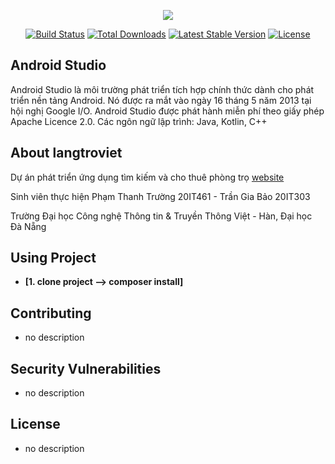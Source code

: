 <p align="center"><img src="https://developer.android.com/images/landing/android-logo.svg"></p>

<p align="center">
<a href="https://travis-ci.org/laravel/framework"><img src="https://travis-ci.org/laravel/framework.svg" alt="Build Status"></a>
<a href="https://packagist.org/packages/laravel/framework"><img src="https://poser.pugx.org/laravel/framework/d/total.svg" alt="Total Downloads"></a>
<a href="https://packagist.org/packages/laravel/framework"><img src="https://poser.pugx.org/laravel/framework/v/stable.svg" alt="Latest Stable Version"></a>
<a href="https://packagist.org/packages/laravel/framework"><img src="https://poser.pugx.org/laravel/framework/license.svg" alt="License"></a>
</p>

## Android Studio

Android Studio là môi trường phát triển tích hợp chính thức dành cho phát triển nền tảng Android. Nó được ra mắt vào ngày 16 tháng 5 năm 2013 tại hội nghị Google I/O.
Android Studio được phát hành miễn phí theo giấy phép Apache Licence 2.0.
Các ngôn ngữ lập trình: Java, Kotlin, C++

## About langtroviet

Dự án phát triển ứng dụng tìm kiếm và cho thuê phòng trọ [website](https://langtro.vn) 

Sinh viên thực hiện Phạm Thanh Trường 20IT461 - Trần Gia Bảo 20IT303

Trường Đại học Công nghệ Thông tin & Truyền Thông Việt - Hàn, Đại học Đà Nẵng

## Using Project
- **[1. clone project --> composer install]**
## Contributing
 - no description
## Security Vulnerabilities
 - no description
## License
 - no description
